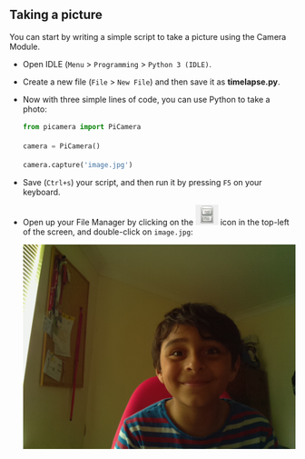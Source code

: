## Taking a picture

You can start by writing a simple script to take a picture using the Camera Module.

- Open IDLE (`Menu` > `Programming` > `Python 3 (IDLE)`.

- Create a new file (`File` > `New File`) and then save it as **timelapse.py**.

- Now with three simple lines of code, you can use Python to take a photo:

	``` python
	from picamera import PiCamera

	camera = PiCamera()

	camera.capture('image.jpg')
	```

- Save (`Ctrl+s`) your script, and then run it by pressing `F5` on your keyboard.

- Open up your File Manager by clicking on the ![File Manager](images/file_icon.png) icon in the top-left of the screen, and double-click on `image.jpg`:

  ![selfie](images/selfie.jpg)
  
